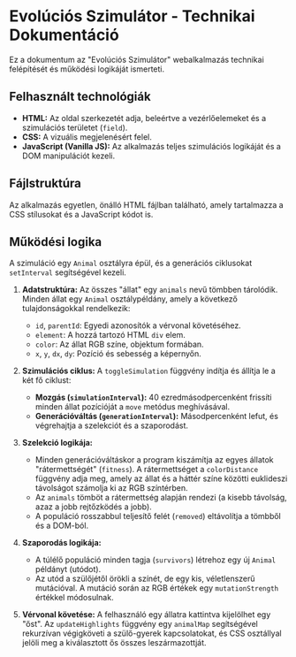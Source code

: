 # Evolúciós Szimulátor - Technikai Dokumentáció

Ez a dokumentum az "Evolúciós Szimulátor" webalkalmazás technikai felépítését és működési logikáját ismerteti.

## Felhasznált technológiák

* **HTML:** Az oldal szerkezetét adja, beleértve a vezérlőelemeket és a szimulációs területet (`field`).
* **CSS:** A vizuális megjelenésért felel.
* **JavaScript (Vanilla JS):** Az alkalmazás teljes szimulációs logikáját és a DOM manipulációt kezeli.

## Fájlstruktúra

Az alkalmazás egyetlen, önálló HTML fájlban található, amely tartalmazza a CSS stílusokat és a JavaScript kódot is.

## Működési logika

A szimuláció egy `Animal` osztályra épül, és a generációs ciklusokat `setInterval` segítségével kezeli.

1.  **Adatstruktúra:** Az összes "állat" egy `animals` nevű tömbben tárolódik. Minden állat egy `Animal` osztálypéldány, amely a következő tulajdonságokkal rendelkezik:
    * `id`, `parentId`: Egyedi azonosítók a vérvonal követéséhez.
    * `element`: A hozzá tartozó HTML `div` elem.
    * `color`: Az állat RGB színe, objektum formában.
    * `x`, `y`, `dx`, `dy`: Pozíció és sebesség a képernyőn.

2.  **Szimulációs ciklus:** A `toggleSimulation` függvény indítja és állítja le a két fő ciklust:
    * **Mozgás (`simulationInterval`):** 40 ezredmásodpercenként frissíti minden állat pozícióját a `move` metódus meghívásával.
    * **Generációváltás (`generationInterval`):** Másodpercenként lefut, és végrehajtja a szelekciót és a szaporodást.

3.  **Szelekció logikája:**
    * Minden generációváltáskor a program kiszámítja az egyes állatok "rátermettségét" (`fitness`). A rátermettséget a `colorDistance` függvény adja meg, amely az állat és a háttér színe közötti euklideszi távolságot számolja ki az RGB színtérben.
    * Az `animals` tömböt a rátermettség alapján rendezi (a kisebb távolság, azaz a jobb rejtőzködés a jobb).
    * A populáció rosszabbul teljesítő felét (`removed`) eltávolítja a tömbből és a DOM-ból.

4.  **Szaporodás logikája:**
    * A túlélő populáció minden tagja (`survivors`) létrehoz egy új `Animal` példányt (utódot).
    * Az utód a szülőjétől örökli a színét, de egy kis, véletlenszerű mutációval. A mutáció során az RGB értékek egy `mutationStrength` értékkel módosulnak.

5.  **Vérvonal követése:** A felhasználó egy állatra kattintva kijelölhet egy "őst". Az `updateHighlights` függvény egy `animalMap` segítségével rekurzívan végigköveti a szülő-gyerek kapcsolatokat, és CSS osztállyal jelöli meg a kiválasztott ős összes leszármazottját.
